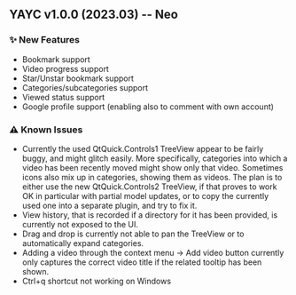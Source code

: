## YAYC v1.0.0 (2023.03) -- Neo

### ✨ New Features

- Bookmark support
- Video progress support
- Star/Unstar bookmark support
- Categories/subcategories support
- Viewed status support
- Google profile support (enabling also to comment with own account)

### ⚠️ Known Issues

- Currently the used QtQuick.Controls1 TreeView appear to be fairly buggy, and might glitch easily.
  More specifically, categories into which a video has been recently moved might show only that video.
  Sometimes icons also mix up in categories, showing them as videos.
  The plan is to either use the new QtQuick.Controls2 TreeView, if that proves to work OK in particular with partial model updates, or to copy the currently used one into a separate plugin, and try to fix it.
- View history, that is recorded if a directory for it has been provided, is currently not exposed to the UI.  
- Drag and drop is currently not able to pan the TreeView or to automatically expand categories.
- Adding a video through the context menu -> Add video button currently only captures the correct video title if the related tooltip has been shown.
- Ctrl+q shortcut not working on Windows
